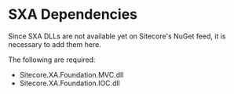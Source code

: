 # SXA Dependencies

Since SXA DLLs are not available yet on Sitecore's NuGet feed, it is necessary to add them here.

The following are required:  

* Sitecore.XA.Foundation.MVC.dll
* Sitecore.XA.Foundation.IOC.dll

